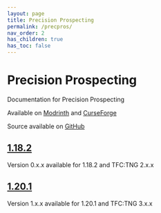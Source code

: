 ```yaml
---
layout: page
title: Precision Prospecting
permalink: /precpros/
nav_order: 2
has_children: true
has_toc: false
---
```


# Precision Prospecting

Documentation for Precision Prospecting

Available on [Modrinth](https://modrinth.com/mod/precision-prospecting) and [CurseForge](https://legacy.curseforge.com/minecraft/mc-mods/precision-prospecting)

Source available on [GitHub](https://github.com/Notenoughmail/precision-prospecting)

## [1.18.2](1.18.2/)

Version 0.x.x available for 1.18.2 and TFC:TNG 2.x.x

## [1.20.1](1.20.1/)

Version 1.x.x available for 1.20.1 and TFC:TNG 3.x.x
